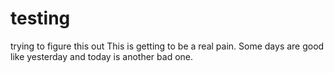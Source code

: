 testing
=======

trying to figure this out
This is getting to be a real pain.  Some days are good like yesterday and today is another bad one.
